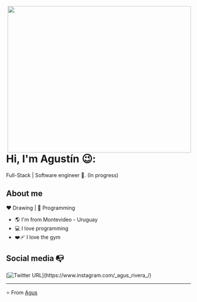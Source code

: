 <img align="right" width="500" height="400" src= "https://user-images.githubusercontent.com/100369471/200211139-23f3d4bc-02c8-43e9-bee8-5dd8db8ac10c.jpg">


# Hi, I'm Agustín 😉:

Full-Stack | Software engineer :robot:. (In progress)

## About me 

:heart: Drawing | :blue_heart: Programming

- :earth_americas: I'm from Montevideo - Uruguay
- 💻 I love programming
- :mending_heart: I love the gym


## Social media :mailbox_with_no_mail:


[![Twitter URL](https://img.shields.io/twitter/url?color=%23fb3958&label=follow&logo=instagram&logoColor=%23fb3958&style=flat-square&url=https%3A%2F%2Fwww.instagram.com%2Falejorc_)](https://www.instagram.com/_agus_rivera_/)

---
⭐️ From [Agus](https://github.com/agusriv)
